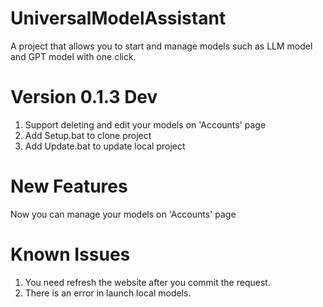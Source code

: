 # UniversalModelAssistant
A project that allows you to start and manage models such as LLM model and GPT model with one click.

# Version 0.1.3 Dev
1. Support deleting and edit your models on 'Accounts' page
2. Add Setup.bat to clone project
3. Add Update.bat to update local project

# New Features
Now you can manage your models on 'Accounts' page

# Known Issues
1. You need refresh the website after you commit the request.
2. There is an error in launch local models.